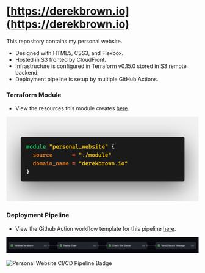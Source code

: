 # [https://derekbrown.io](https://derekbrown.io)

This repository contains my personal website. 

- Designed with HTML5, CSS3, and Flexbox.
- Hosted in S3 fronted by CloudFront.
- Infrastructure is configured in Terraform v0.15.0 stored in S3 remote backend.
- Deployment pipeline is setup by multiple GitHub Actions.

### Terraform Module

- View the resources this module creates [here](https://github.com/derekmbrown/derekbrown-io/tree/main/infra/module).

![Module Image](img/module.png)

### Deployment Pipeline

- View the Github Action workflow template for this pipeline [here](https://github.com/derekmbrown/derekbrown-io/blob/main/.github/workflows/pipeline.yaml).

![Pipeline Image](img/pipeline.png)

![Personal Website CI/CD Pipeline Badge](https://github.com/derekmbrown/derekbrown-io/workflows/Personal%20Website%20CI/CD%20Pipeline/badge.svg)
